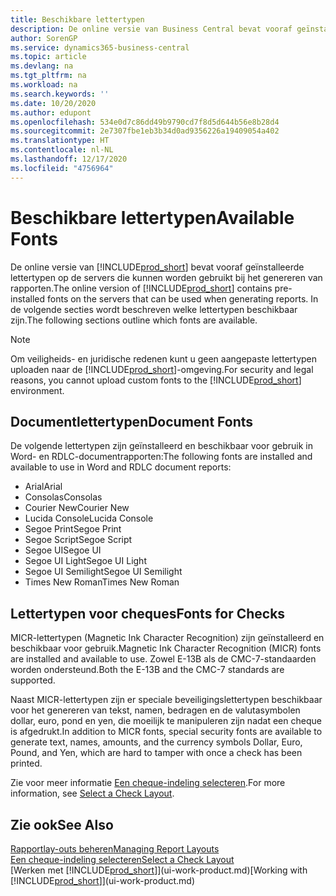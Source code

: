 ```yaml
---
title: Beschikbare lettertypen
description: De online versie van Business Central bevat vooraf geïnstalleerde lettertypen op de servers die kunnen worden gebruikt bij het genereren van rapporten.
author: SorenGP
ms.service: dynamics365-business-central
ms.topic: article
ms.devlang: na
ms.tgt_pltfrm: na
ms.workload: na
ms.search.keywords: ''
ms.date: 10/20/2020
ms.author: edupont
ms.openlocfilehash: 534e0d7c86dd49b9790cd7f8d5d644b56e8b28d4
ms.sourcegitcommit: 2e7307fbe1eb3b34d0ad9356226a19409054a402
ms.translationtype: HT
ms.contentlocale: nl-NL
ms.lasthandoff: 12/17/2020
ms.locfileid: "4756964"
---
```

# <a name="available-fonts"></a><span data-ttu-id="7885a-103">Beschikbare lettertypen</span><span class="sxs-lookup"><span data-stu-id="7885a-103">Available Fonts</span></span>

<span data-ttu-id="7885a-104">De online versie van [!INCLUDE[prod_short](includes/prod_short.md)] bevat vooraf geïnstalleerde lettertypen op de servers die kunnen worden gebruikt bij het genereren van rapporten.</span><span class="sxs-lookup"><span data-stu-id="7885a-104">The online version of [!INCLUDE[prod_short](includes/prod_short.md)] contains pre-installed fonts on the servers that can be used when generating reports.</span></span> <span data-ttu-id="7885a-105">In de volgende secties wordt beschreven welke lettertypen beschikbaar zijn.</span><span class="sxs-lookup"><span data-stu-id="7885a-105">The following sections outline which fonts are available.</span></span>

> [!NOTE]
> <span data-ttu-id="7885a-106">Om veiligheids- en juridische redenen kunt u geen aangepaste lettertypen uploaden naar de [!INCLUDE[prod_short](includes/prod_short.md)]-omgeving.</span><span class="sxs-lookup"><span data-stu-id="7885a-106">For security and legal reasons, you cannot upload custom fonts to the [!INCLUDE[prod_short](includes/prod_short.md)] environment.</span></span>

## <a name="document-fonts"></a><span data-ttu-id="7885a-107">Documentlettertypen</span><span class="sxs-lookup"><span data-stu-id="7885a-107">Document Fonts</span></span>

<span data-ttu-id="7885a-108">De volgende lettertypen zijn geïnstalleerd en beschikbaar voor gebruik in Word- en RDLC-documentrapporten:</span><span class="sxs-lookup"><span data-stu-id="7885a-108">The following fonts are installed and available to use in Word and RDLC document reports:</span></span>

* <span data-ttu-id="7885a-109">Arial</span><span class="sxs-lookup"><span data-stu-id="7885a-109">Arial</span></span>
* <span data-ttu-id="7885a-110">Consolas</span><span class="sxs-lookup"><span data-stu-id="7885a-110">Consolas</span></span>
* <span data-ttu-id="7885a-111">Courier New</span><span class="sxs-lookup"><span data-stu-id="7885a-111">Courier New</span></span>
* <span data-ttu-id="7885a-112">Lucida Console</span><span class="sxs-lookup"><span data-stu-id="7885a-112">Lucida Console</span></span>
* <span data-ttu-id="7885a-113">Segoe Print</span><span class="sxs-lookup"><span data-stu-id="7885a-113">Segoe Print</span></span>
* <span data-ttu-id="7885a-114">Segoe Script</span><span class="sxs-lookup"><span data-stu-id="7885a-114">Segoe Script</span></span>
* <span data-ttu-id="7885a-115">Segoe UI</span><span class="sxs-lookup"><span data-stu-id="7885a-115">Segoe UI</span></span>
* <span data-ttu-id="7885a-116">Segoe UI Light</span><span class="sxs-lookup"><span data-stu-id="7885a-116">Segoe UI Light</span></span>
* <span data-ttu-id="7885a-117">Segoe UI Semilight</span><span class="sxs-lookup"><span data-stu-id="7885a-117">Segoe UI Semilight</span></span>
* <span data-ttu-id="7885a-118">Times New Roman</span><span class="sxs-lookup"><span data-stu-id="7885a-118">Times New Roman</span></span>

## <a name="fonts-for-checks"></a><span data-ttu-id="7885a-119">Lettertypen voor cheques</span><span class="sxs-lookup"><span data-stu-id="7885a-119">Fonts for Checks</span></span>

<span data-ttu-id="7885a-120">MICR-lettertypen (Magnetic Ink Character Recognition) zijn geïnstalleerd en beschikbaar voor gebruik.</span><span class="sxs-lookup"><span data-stu-id="7885a-120">Magnetic Ink Character Recognition (MICR) fonts are installed and available to use.</span></span> <span data-ttu-id="7885a-121">Zowel E-13B als de CMC-7-standaarden worden ondersteund.</span><span class="sxs-lookup"><span data-stu-id="7885a-121">Both the E-13B and the CMC-7 standards are supported.</span></span>  

<span data-ttu-id="7885a-122">Naast MICR-lettertypen zijn er speciale beveiligingslettertypen beschikbaar voor het genereren van tekst, namen, bedragen en de valutasymbolen dollar, euro, pond en yen, die moeilijk te manipuleren zijn nadat een cheque is afgedrukt.</span><span class="sxs-lookup"><span data-stu-id="7885a-122">In addition to MICR fonts, special security fonts are available to generate text, names, amounts, and the currency symbols Dollar, Euro, Pound, and Yen, which are hard to tamper with once a check has been printed.</span></span>  

<span data-ttu-id="7885a-123">Zie voor meer informatie [Een cheque-indeling selecteren](finance-how-define-check-layouts.md).</span><span class="sxs-lookup"><span data-stu-id="7885a-123">For more information, see [Select a Check Layout](finance-how-define-check-layouts.md).</span></span>  

## <a name="see-also"></a><span data-ttu-id="7885a-124">Zie ook</span><span class="sxs-lookup"><span data-stu-id="7885a-124">See Also</span></span>

[<span data-ttu-id="7885a-125">Rapportlay-outs beheren</span><span class="sxs-lookup"><span data-stu-id="7885a-125">Managing Report Layouts</span></span>](ui-manage-report-layouts.md)  
[<span data-ttu-id="7885a-126">Een cheque-indeling selecteren</span><span class="sxs-lookup"><span data-stu-id="7885a-126">Select a Check Layout</span></span>](finance-how-define-check-layouts.md)  
<span data-ttu-id="7885a-127">[Werken met [!INCLUDE[prod_short](includes/prod_short.md)]](ui-work-product.md)</span><span class="sxs-lookup"><span data-stu-id="7885a-127">[Working with [!INCLUDE[prod_short](includes/prod_short.md)]](ui-work-product.md)</span></span>
